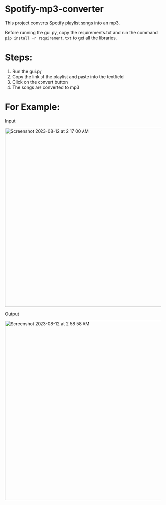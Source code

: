 # Spotify-mp3-converter

This project converts Spotify playlist songs into an mp3.

Before running the gui.py, copy the requirements.txt and run the command 
`pip install -r requirement.txt` to get all the libraries.

# Steps:
1. Run the gui.py
2. Copy the link of the playlist and paste into the textfield
3. Click on the convert button
4. The songs are converted to mp3

# For Example: 

Input

<img width="579" alt="Screenshot 2023-08-12 at 2 17 00 AM" src="https://github.com/vrac10/Spotify-mp3-converter/assets/114876337/4128e8ff-a1b1-4c1a-97d8-622241b55b64">

Output

<img width="580" alt="Screenshot 2023-08-12 at 2 58 58 AM" src="https://github.com/vrac10/Spotify-mp3-converter/assets/114876337/f2bce0ee-c9e7-4ecb-91eb-c5094d7035ce">

